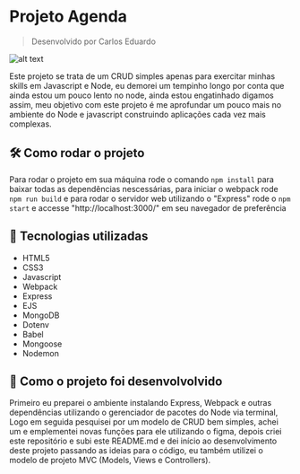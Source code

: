 # Projeto Agenda
> Desenvolvido por Carlos Eduardo

![alt text](https://i0.wp.com/brasap.com.br/wp-content/uploads/2021/03/javascript.gif?fit=980%2C429&ssl=1)

Este projeto se trata de um CRUD simples apenas para exercitar minhas skills em Javascript e Node, eu demorei um tempinho longo por conta que ainda estou um pouco lento no node, ainda estou engatinhado digamos assim, meu objetivo com este projeto é me aprofundar um pouco mais no ambiente do Node e javascript construindo aplicações cada vez mais complexas.

## 🛠️ Como rodar o projeto

Para rodar o projeto em sua máquina rode o comando ```npm install``` para baixar todas as dependências nescessárias, para iniciar o webpack rode ```npm run build``` e para rodar o servidor web utilizando o "Express" rode o ```npm start``` e accesse "http://localhost:3000/" em seu navegador de preferência

## 🚀 Tecnologias utilizadas

* HTML5
* CSS3
* Javascript
* Webpack
* Express
* EJS
* MongoDB
* Dotenv
* Babel
* Mongoose
* Nodemon

## 🚧 Como o projeto foi desenvolvolvido

Primeiro eu preparei o ambiente instalando Express, Webpack e outras dependências utilizando o gerenciador de pacotes do Node via terminal, Logo em seguida pesquisei por um modelo de CRUD bem simples, achei um e emplementei novas funções para ele utilizando o figma, depois criei este repositório e subi este README.md e dei início ao desenvolvimento deste projeto passando as ideias para o código, eu também utilizei o modelo de projeto MVC (Models, Views e Controllers).
